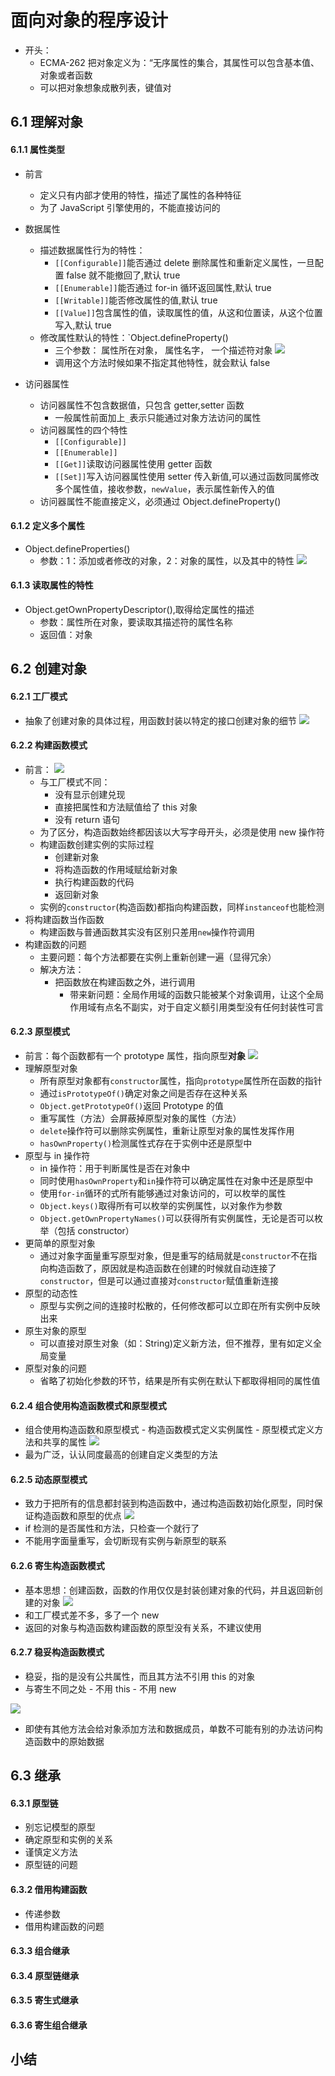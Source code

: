# 面向对象的程序设计

-   开头：
    -   ECMA-262 把对象定义为：“无序属性的集合，其属性可以包含基本值、对象或者函数
    -   可以把对象想象成散列表，键值对

## 6.1 理解对象

#### 6.1.1 属性类型

-   前言

    -   定义只有内部才使用的特性，描述了属性的各种特征
    -   为了 JavaScript 引擎使用的，不能直接访问的

-   数据属性
    -   描述数据属性行为的特性：
        -   `[[Configurable]]`能否通过 delete 删除属性和重新定义属性，一旦配置 false 就不能撤回了,默认 true
        -   `[[Enumerable]]`能否通过 for-in 循环返回属性,默认 true
        -   `[[Writable]]`能否修改属性的值,默认 true
        -   `[[Value]]`包含属性的值，读取属性的值，从这和位置读，从这个位置写入,默认 true
    -   修改属性默认的特性：`Object.defineProperty()
        -   三个参数： 属性所在对象， 属性名字， 一个描述符对象
            ![](images/属性的特性.png)
        -   调用这个方法时候如果不指定其他特性，就会默认 false
-   访问器属性
    -   访问器属性不包含数据值，只包含 getter,setter 函数
        -   一般属性前面加上`_`表示只能通过对象方法访问的属性
    -   访问器属性的四个特性
        -   `[[Configurable]]`
        -   `[[Enumerable]]`
        -   `[[Get]]`读取访问器属性使用 getter 函数
        -   `[[Set]]`写入访问器属性使用 setter 传入新值,可以通过函数同属修改多个属性值，接收参数，`newValue`，表示属性新传入的值
    -   访问器属性不能直接定义，必须通过 Object.defineProperty()

#### 6.1.2 定义多个属性

-   Object.defineProperties()
    -   参数：1：添加或者修改的对象，2：对象的属性，以及其中的特性
        ![](images/定义多个属性.png)

#### 6.1.3 读取属性的特性

-   Object.getOwnPropertyDescriptor(),取得给定属性的描述
    -   参数：属性所在对象，要读取其描述符的属性名称
    -   返回值：对象

## 6.2 创建对象

#### 6.2.1 工厂模式

-   抽象了创建对象的具体过程，用函数封装以特定的接口创建对象的细节
    ![](images/工厂模式.png)

#### 6.2.2 构建函数模式

-   前言：
    ![](images/构建函数模式.png)
    -   与工厂模式不同：
        -   没有显示创建兑现
        -   直接把属性和方法赋值给了 this 对象
        -   没有 return 语句
    -   为了区分，构造函数始终都因该以大写字母开头，必须是使用 new 操作符
    -   构建函数创建实例的实际过程
        -   创建新对象
        -   将构造函数的作用域赋给新对象
        -   执行构建函数的代码
        -   返回新对象
    -   实例的`constructor`(构造函数)都指向构建函数，同样`instanceof`也能检测
-   将构建函数当作函数
    -   构建函数与普通函数其实没有区别只差用`new`操作符调用
-   构建函数的问题
    -   主要问题：每个方法都要在实例上重新创建一遍（显得冗余）
    -   解决方法：
        -   把函数放在构建函数之外，进行调用
            -   带来新问题：全局作用域的函数只能被某个对象调用，让这个全局作用域有点名不副实，对于自定义额引用类型没有任何封装性可言

#### 6.2.3 原型模式

-   前言：每个函数都有一个 prototype 属性，指向原型<strong>对象</strong>
    ![](images/原型对象.png)
-   理解原型对象
    -   所有原型对象都有`constructor`属性，指向`prototype`属性所在函数的指针
    -   通过`isPrototypeOf()`确定对象之间是否存在这种关系
    -   `Object.getPrototypeOf()`返回 Prototype 的值
    -   重写属性（方法）会屏蔽掉原型对象的属性（方法）
    -   `delete`操作符可以删除实例属性，重新让原型对象的属性发挥作用
    -   `hasOwnProperty()`检测属性式存在于实例中还是原型中
-   原型与 in 操作符
    -   in 操作符：用于判断属性是否在对象中
    -   同时使用`hasOwnProperty`和`in`操作符可以确定属性在对象中还是原型中
    -   使用`for-in`循环的式所有能够通过对象访问的，可以枚举的属性
    -   `Object.keys()`取得所有可以枚举的实例属性，以对象作为参数
    -   `Object.getOwnPropertyNames()`可以获得所有实例属性，无论是否可以枚举（包括 constructor）
-   更简单的原型对象
    -   通过对象字面量重写原型对象，但是重写的结局就是`constructor`不在指向构造函数了，原因就是构造函数在创建的时候就自动连接了`constructor`，但是可以通过直接对`constructor`赋值重新连接
-   原型的动态性
    -   原型与实例之间的连接时松散的，任何修改都可以立即在所有实例中反映出来
-   原生对象的原型
    -   可以直接对原生对象（如：String)定义新方法，但不推荐，里有如定义全局变量
-   原型对象的问题
    -   省略了初始化参数的环节，结果是所有实例在默认下都取得相同的属性值

#### 6.2.4 组合使用构造函数模式和原型模式

-   组合使用构造函数和原型模式 - 构造函数模式定义实例属性 - 原型模式定义方法和共享的属性
    ![](images/组合使用构造函数和原型模式.png)
-   最为广泛，认认同度最高的创建自定义类型的方法

#### 6.2.5 动态原型模式

-   致力于把所有的信息都封装到构造函数中，通过构造函数初始化原型，同时保证构造函数和原型的优点
    ![](images/动态原型模式.png)
-   if 检测的是否属性和方法，只检查一个就行了
-   不能用字面量重写，会切断现有实例与新原型的联系

#### 6.2.6 寄生构造函数模式

-   基本思想：创建函数，函数的作用仅仅是封装创建对象的代码，并且返回新创建的对象
    ![](images/寄生构造函数模式.png)
-   和工厂模式差不多，多了一个 new
-   返回的对象与构造函数构建函数的原型没有关系，不建议使用

#### 6.2.7 稳妥构造函数模式

-   稳妥，指的是没有公共属性，而且其方法不引用 this 的对象
-   与寄生不同之处 - 不用 this - 不用 new

![](images/稳妥模式.png)
- 即使有其他方法会给对象添加方法和数据成员，单数不可能有别的办法访问构造函数中的原始数据
## 6.3 继承

#### 6.3.1 原型链

-   别忘记模型的原型
-   确定原型和实例的关系
-   谨慎定义方法
-   原型链的问题

#### 6.3.2 借用构建函数

-   传递参数
-   借用构建函数的问题

#### 6.3.3 组合继承

#### 6.3.4 原型链继承

#### 6.3.5 寄生式继承

#### 6.3.6 寄生组合继承

## 小结
